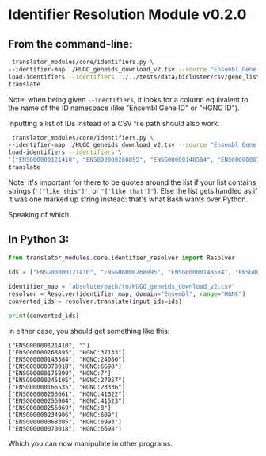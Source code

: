 # Identifier Resolution Module v0.2.0

## From the command-line:
```bash
 translator_modules/core/identifiers.py \
--identifier-map ./HUGO_geneids_download_v2.tsv --source "Ensembl Gene ID" --target "HGNC ID" \
load-identifiers --identifiers ../../tests/data/bicluster/csv/gene_list.csv \
translate
```

Note: when being given `--identifiers`, it looks for a column equivalent to the name of the ID namespace 
(like "Ensembl Gene ID" or "HGNC ID").

Inputting a list of IDs instead of a CSV file path should also work.

```bash
 translator_modules/core/identifiers.py \
--identifier-map ./HUGO_geneids_download_v2.tsv --source "Ensembl Gene ID" --target "HGNC ID" \
load-identifiers --identifiers \
'["ENSG00000121410", "ENSG00000268895", "ENSG00000148584", "ENSG00000070018", "ENSG00000175899", "ENSG00000245105"]'  \
translate
```

Note: it's important for there to be quotes around the list if your list contains strings (`'["like this"]'`, or `"['like that']"`). Else the list gets handled as if it was one marked up string instead: that's what Bash wants over Python.

Speaking of which. 

## In Python 3:

```python
from translator_modules.core.identifier_resolver import Resolver

ids = ["ENSG00000121410", "ENSG00000268895", "ENSG00000148584", "ENSG00000070018", "ENSG00000175899", "ENSG00000245105"]
    
identifier_map = "absolute/path/to/HUGO_geneids_download_v2.csv"
resolver = Resolver(identifier_map, domain="Ensembl", range="HGNC")
converted_ids = resolver.translate(input_ids=ids)

print(converted_ids)
```

In either case, you should get something like this:

```
["ENSG00000121410", ""]
["ENSG00000268895", "HGNC:37133"]
["ENSG00000148584", "HGNC:24086"]
["ENSG00000070018", "HGNC:6698"]
["ENSG00000175899", "HGNC:7"]
["ENSG00000245105", "HGNC:27057"]
["ENSG00000166535", "HGNC:23336"]
["ENSG00000256661", "HGNC:41022"]
["ENSG00000256904", "HGNC:41523"]
["ENSG00000256069", "HGNC:8"]
["ENSG00000234906", "HGNC:609"]
["ENSG00000068305", "HGNC:6993"]
["ENSG00000070018", "HGNC:6698"]
```

Which you can now manipulate in other programs.
